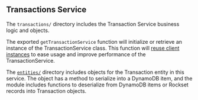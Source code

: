 ## Transactions Service

The `transactions/` directory includes the Transaction Service business logic and objects.

The exported `getTransactionService` function will initialize or retrieve an instance of the TransactionService class. This function will [reuse client instances](../clients/) to ease usage and improve performance of the TransactionService.

The [`entities/`](./entities/) directory includes objects for the Transaction entity in this service. The object has a method to serialize into a DynamoDB item, and the module includes functions to deserialize from DynamoDB items or Rockset records into Transaction objects.
